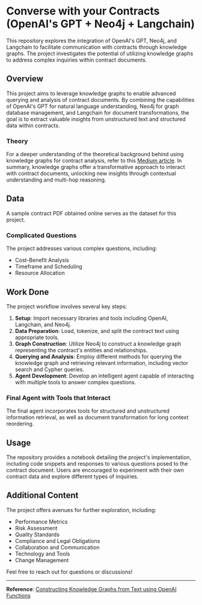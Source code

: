 # Converse with your Contracts (OpenAI's GPT + Neo4j + Langchain)

This repository explores the integration of OpenAI's GPT, Neo4j, and Langchain to facilitate communication with contracts through knowledge graphs. The project investigates the potential of utilizing knowledge graphs to address complex inquiries within contract documents.

## Overview
This project aims to leverage knowledge graphs to enable advanced querying and analysis of contract documents. By combining the capabilities of OpenAI's GPT for natural language understanding, Neo4j for graph database management, and Langchain for document transformations, the goal is to extract valuable insights from unstructured text and structured data within contracts.

### Theory
For a deeper understanding of the theoretical background behind using knowledge graphs for contract analysis, refer to this [Medium article](https://medium.com/@valli99/why-could-should-you-use-knowledge-graphs-to-talk-with-your-contracts-835b04ba7f73). In summary, knowledge graphs offer a transformative approach to interact with contract documents, unlocking new insights through contextual understanding and multi-hop reasoning.

## Data
A sample contract PDF obtained online serves as the dataset for this project.

### Complicated Questions
The project addresses various complex questions, including:
- Cost-Benefit Analysis
- Timeframe and Scheduling
- Resource Allocation

## Work Done
The project workflow involves several key steps:

1. **Setup**: Import necessary libraries and tools including OpenAI, Langchain, and Neo4j.
2. **Data Preparation**: Load, tokenize, and split the contract text using appropriate tools.
3. **Graph Construction**: Utilize Neo4j to construct a knowledge graph representing the contract's entities and relationships.
4. **Querying and Analysis**: Employ different methods for querying the knowledge graph and retrieving relevant information, including vector search and Cypher queries.
5. **Agent Development**: Develop an intelligent agent capable of interacting with multiple tools to answer complex questions.

### Final Agent with Tools that Interact
The final agent incorporates tools for structured and unstructured information retrieval, as well as document transformation for long context reordering.

## Usage
The repository provides a notebook detailing the project's implementation, including code snippets and responses to various questions posed to the contract document. Users are encouraged to experiment with their own contract data and explore different types of inquiries.

## Additional Content
The project offers avenues for further exploration, including:
- Performance Metrics
- Risk Assessment
- Quality Standards
- Compliance and Legal Obligations
- Collaboration and Communication
- Technology and Tools
- Change Management

Feel free to reach out for questions or discussions!

---

**Reference**: [Constructing Knowledge Graphs from Text using OpenAI Functions](https://bratanic-tomaz.medium.com/constructing-knowledge-graphs-from-text-using-openai-functions-096a6d010c17)
